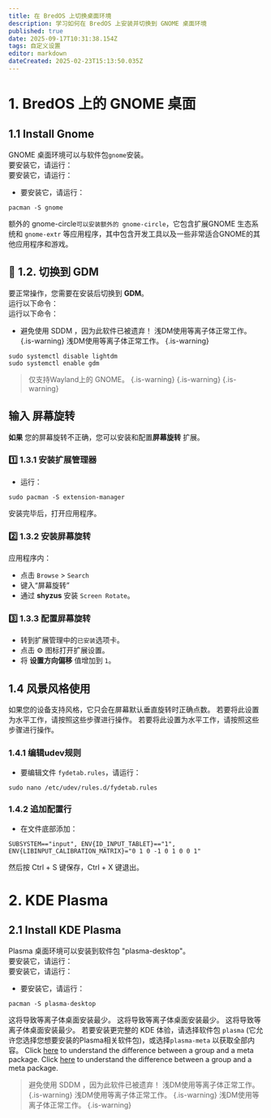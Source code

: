 ```yaml
---
title: 在 BredOS 上切换桌面环境
description: 学习如何在 BredOS 上安装并切换到 GNOME 桌面环境
published: true
date: 2025-09-17T10:31:38.154Z
tags: 自定义设置
editor: markdown
dateCreated: 2025-02-23T15:13:50.035Z
---
```


# 1. BredOS 上的 GNOME 桌面

## 1.1 Install Gnome

GNOME 桌面环境可以与软件包`gnome`安装。\
要安装它，请运行：\
要安装它，请运行：

- 要安装它，请运行：

```
pacman -S gnome
```

额外的 gnome-circle`可以安装额外的 gnome-circle`，它包含扩展GNOME 生态系统和 `gnome-extr` 等应用程序，其中包含开发工具以及一些非常适合GNOME的其他应用程序和游戏。

## 🔄 1.2. 切换到 GDM

要正常操作，您需要在安装后切换到 **GDM**。\
运行以下命令：\
运行以下命令：

- 避免使用 SDDM ，因为此软件已被遗弃！ 浅DM使用等离子体正常工作。
  {.is-warning} 浅DM使用等离子体正常工作。
  {.is-warning}

```
sudo systemctl disable lightdm
sudo systemctl enable gdm
```

> 仅支持Wayland上的 GNOME。
> {.is-warning}
> {.is-warning}
> {.is-warning}

## 输入 **屏幕旋转**

**如果** 您的屏幕旋转不正确，您可以安装和配置**屏幕旋转** 扩展。

### 1️⃣ 1.3.1 安装扩展管理器

- 运行：

```
sudo pacman -S extension-manager
```

安装完毕后，打开应用程序。

### 2️⃣ 1.3.2 安装屏幕旋转

应用程序内：

- 点击 `Browse` > `Search`
- 键入“屏幕旋转”
- 通过 **shyzus** 安装 `Screen Rotate`。

### 3️⃣ 1.3.3 配置屏幕旋转

- 转到扩展管理中的`已安装`选项卡。
- 点击 ⚙️ 图标打开扩展设置。
- 将 **设置方向偏移** 值增加到 `1`。

## 1.4 风景风格使用

如果您的设备支持风格，它只会在屏幕默认垂直旋转时正确点数。
若要将此设置为水平工作，请按照这些步骤进行操作。
若要将此设置为水平工作，请按照这些步骤进行操作。

### 1.4.1 编辑udev规则

- 要编辑文件 `fydetab.rules`，请运行：

```
sudo nano /etc/udev/rules.d/fydetab.rules
```

### 1.4.2 追加配置行

- 在文件底部添加：

```
SUBSYSTEM=="input", ENV{ID_INPUT_TABLET}=="1", ENV{LIBINPUT_CALIBRATION_MATRIX}="0 1 0 -1 0 1 0 0 1"
```

然后按 Ctrl + S 键保存，Ctrl + X 键退出。

# 2. KDE Plasma

## 2.1 Install KDE Plasma

Plasma 桌面环境可以安装到软件包 "plasma-desktop"。\
要安装它，请运行：\
要安装它，请运行：

- 要安装它，请运行：

```
pacman -S plasma-desktop
```

这将导致等离子体桌面安装最少。 这将导致等离子体桌面安装最少。 这将导致等离子体桌面安装最少。 若要安装更完整的 KDE 体验，请选择软件包 `plasma` (它允许您选择您想要安装的Plasma相关软件包)，或选择`plasma-meta` 以获取全部内容。 Click [here](https://wiki.archlinux.org/title/Meta_package_and_package_group) to understand the difference between a group and a meta package.
Click [here](https://wiki.archlinux.org/title/Meta_package_and_package_group) to understand the difference between a group and a meta package.

> 避免使用 SDDM ，因为此软件已被遗弃！ 浅DM使用等离子体正常工作。
> {.is-warning} 浅DM使用等离子体正常工作。
> {.is-warning} 浅DM使用等离子体正常工作。
> {.is-warning}
